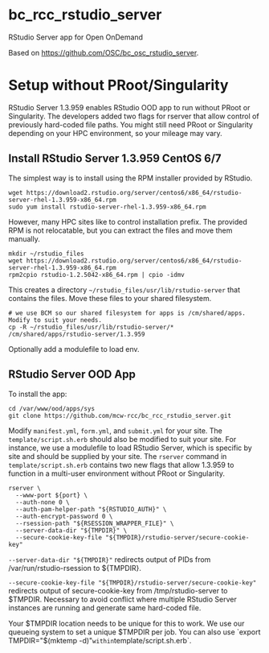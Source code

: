 # bc_rcc_rstudio_server
RStudio Server app for Open OnDemand

Based on https://github.com/OSC/bc_osc_rstudio_server.

# Setup without PRoot/Singularity
RStudio Server 1.3.959 enables RStudio OOD app to run without PRoot or Singularity. The developers added two flags for rserver that allow control of previously hard-coded file paths. You might still need PRoot or Singularity depending on your HPC environment, so your mileage may vary.

## Install RStudio Server 1.3.959 CentOS 6/7
The simplest way is to install using the RPM installer provided by RStudio.
```
wget https://download2.rstudio.org/server/centos6/x86_64/rstudio-server-rhel-1.3.959-x86_64.rpm
sudo yum install rstudio-server-rhel-1.3.959-x86_64.rpm
```
However, many HPC sites like to control installation prefix. The provided RPM is not relocatable, but you can extract the files and move them manually.
```
mkdir ~/rstudio_files
wget https://download2.rstudio.org/server/centos6/x86_64/rstudio-server-rhel-1.3.959-x86_64.rpm
rpm2cpio rstudio-1.2.5042-x86_64.rpm | cpio -idmv
```
This creates a directory `~/rstudio_files/usr/lib/rstudio-server` that contains the files. Move these files to your shared filesystem.
```
# we use BCM so our shared filesystem for apps is /cm/shared/apps. Modify to suit your needs.
cp -R ~/rstudio_files/usr/lib/rstudio-server/* /cm/shared/apps/rstudio-server/1.3.959
```
Optionally add a modulefile to load env.

## RStudio Server OOD App
To install the app:
```
cd /var/www/ood/apps/sys 
git clone https://github.com/mcw-rcc/bc_rcc_rstudio_server.git
```
Modify `manifest.yml`, `form.yml`, and `submit.yml` for your site. The `template/script.sh.erb` should also be modified to suit your site. For instance, we use a modulefile to load RStudio Server, which is specific by site and should be supplied by your site. The `rserver` command in `template/script.sh.erb` contains two new flags that allow 1.3.959 to function in a multi-user environment without PRoot or Singularity.
```
rserver \
  --www-port ${port} \
  --auth-none 0 \
  --auth-pam-helper-path "${RSTUDIO_AUTH}" \
  --auth-encrypt-password 0 \
  --rsession-path "${RSESSION_WRAPPER_FILE}" \
  --server-data-dir "${TMPDIR}" \ 
  --secure-cookie-key-file "${TMPDIR}/rstudio-server/secure-cookie-key"
```
`--server-data-dir "${TMPDIR}"` redirects output of PIDs from /var/run/rstudio-rsession to ${TMPDIR}.

`--secure-cookie-key-file "${TMPDIR}/rstudio-server/secure-cookie-key"` redirects output of secure-cookie-key from /tmp/rstudio-server to $TMPDIR. Necessary to avoid conflict where multiple RStudio Server instances are running and generate same hard-coded file.

Your $TMPDIR location needs to be unique for this to work. We use our queueing system to set a unique $TMPDIR per job. You can also use `export TMPDIR="$(mktemp -d)"` within `template/script.sh.erb`.
